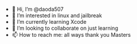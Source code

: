 - 👋 Hi, I’m @daoda507
- 👀 I’m interested in linux and jailbreak
- 🌱 I’m currently learning Xcode
- 💞️ I’m looking to collaborate on just learning
- 📫 How to reach me: all ways thank you Masters

<!---
daoda507/daoda507 is a ✨ special ✨ repository because its `README.md` (this file) appears on your GitHub profile.
You can click the Preview link to take a look at your changes.
--->
